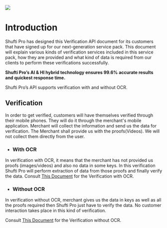 [![](https://raw.githubusercontent.com/shuftipro/RESTful-API-v1.2/master/assets/banner.jpg)](https://www.shuftipro.com/)

# Introduction

Shufti Pro has designed this Verification API document for its customers that have signed up for our next-generation service pack. This document will explain various kinds of verification services included in this service pack, how they are provided and what kind of data is required from our clients to perform these verifications successfully.

**Shufti Pro’s AI & HI hybrid technology ensures 99.6% accurate results and quickest response time.**

Shufti Pro’s API supports verification with and without OCR. 


## Verification
In order to get verified, customers will have themselves verified through their mobile phones. They will do it through the merchant's mobile application. Merchant will collect the information and send us the data for verification. The Merchant shall provide us with the proofs(Videos). We will not collect them directly from the user.

    
* ### With OCR
In verification with OCR, it means that the merchant has not provided us proofs (images/videos) and also no data in some keys. In this verification Shufti Pro will perform extraction of data from those proofs and finally verify the data. 
Consult [This Document](verification-with-ocr) for the Verification with OCR. 
	
* ### Without OCR
In verification without OCR, merchant gives us the data in keys as well as all the proofs required then Shufti Pro just have to verify the data. No customer interaction takes place in this kind of verification.

Consult [This Document](verification-without-ocr) for the Verification without OCR.
